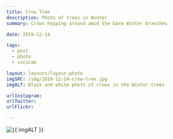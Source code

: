 ```yaml
---
title: Crow Tree
description: Photo of trees in Winter
summary: Crows hopping around amid the bare Winter branches

date: 2019-12-14

tags:
  - post
  - photo
  - vscocam

layout: layouts/layout-photo
imgSRC: /img/2019-12-14-crow-tree.jpg
imgALT: Black and white photo of crows in the Winter trees

urlInstagram:
urlTwitter:
urlFlickr:

---
```

<p><img class="u-photo img-polaroid" src="{{ imgSRC }}" alt="{{ imgALT }}"></p>

